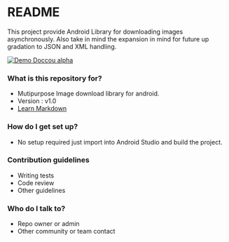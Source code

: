 # README #

This project provide Android Library for downloading images asynchronously. Also take in mind the expansion in mind for future up gradation to JSON and XML handling.

[![Demo Doccou alpha](https://j.gifs.com/PNLvp1.gif)](https://www.youtube.com/watch?v=8XxnIcrwA3Q)

### What is this repository for? ###

* Mutipurpose Image download library for android.
* Version : v1.0
* [Learn Markdown](https://bitbucket.org/tutorials/markdowndemo)

### How do I get set up? ###

* No setup required just import into Android Studio and build the project.


### Contribution guidelines ###

* Writing tests
* Code review
* Other guidelines

### Who do I talk to? ###

* Repo owner or admin
* Other community or team contact

